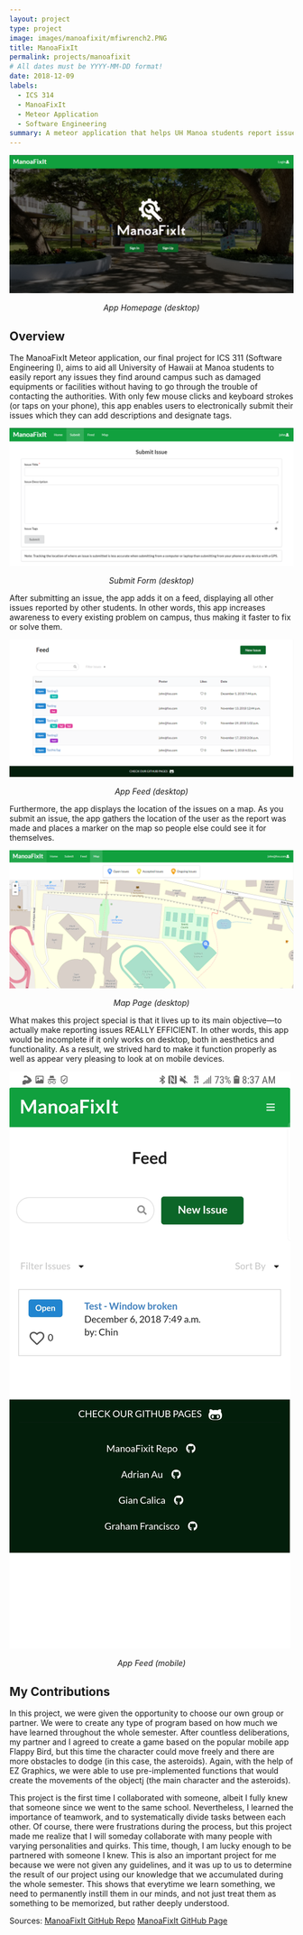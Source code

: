 ```yaml
---
layout: project
type: project
image: images/manoafixit/mfiwrench2.PNG
title: ManoaFixIt
permalink: projects/manoafixit
# All dates must be YYYY-MM-DD format!
date: 2018-12-09
labels:
  - ICS 314
  - ManoaFixIt
  - Meteor Application
  - Software Engineering
summary: A meteor application that helps UH Manoa students report issues around campus very efficiently.
---
```


<img class="ui big centered image" src="../images/manoafixit/m3landing.PNG">
<p align="center"> <i>App Homepage (desktop)</i> </p>

## Overview

The ManoaFixIt Meteor application, our final project for ICS 311 (Software Engineering I), aims to aid all University of Hawaii at Manoa students to easily report any issues they find around campus such as damaged equipments or facilities without having to go through the trouble of contacting the authorities. With only few mouse clicks and keyboard strokes (or taps on your phone), this app enables users to electronically submit their issues which they can add descriptions and designate tags.

<img class="ui big centered image" src="../images/manoafixit/m3submit.PNG">
<p align="center"> <i>Submit Form (desktop)</i> </p>

After submitting an issue, the app adds it on a feed, displaying all other issues reported by other students. In other words, this app increases awareness to every existing problem on campus, thus making it faster to fix or solve them.

<img class="ui big centered image" src="../images/manoafixit/m3feed.PNG">
<p align="center"> <i>App Feed (desktop)</i> </p>

Furthermore, the app displays the location of the issues on a map. As you submit an issue, the app gathers the location of the user as the report was made and places a marker on the map so people else could see it for themselves.

<img class="ui big centered image" src="../images/manoafixit/m3map.PNG">
<p align="center"> <i>Map Page (desktop)</i> </p>

What makes this project special is that it lives up to its main objective—to actually make reporting issues REALLY EFFICIENT. In other words, this app would be incomplete if it only works on desktop, both in aesthetics and functionality. As a result, we strived hard to make it function properly as well as appear very pleasing to look at on mobile devices.

<img class="ui big centered image" src="../images/manoafixit/mobile/m3feedmobile.PNG">
<p align="center"> <i>App Feed (mobile)</i> </p>

## My Contributions

In this project, we were given the opportunity to choose our own group or partner. We were to create any type of program based on how much we have learned throughout the whole semester. After countless deliberations, my partner and I agreed to create a game based on the popular mobile app Flappy Bird, but this time the character could move freely and there are more obstacles to dodge (in this case, the asteroids). Again, with the help of EZ Graphics, we were able to use pre-implemented functions that would create the movements of the objectj (the main character and the asteroids).

This project is the first time I collaborated with someone, albeit I fully knew that someone since we went to the same school. Nevertheless, I learned the importance of teamwork, and to systematically divide tasks between each other. Of course, there were frustrations during the process, but this project made me realize that I will someday collaborate with many people with varying personalities and quirks. This time, though, I am lucky enough to be partnered with someone I knew. This is also an important project for me because we were not given any guidelines, and it was up to us to determine the result of our project using our knowledge that we accumulated during the whole semester. This shows that everytime we learn something, we need to permanently instill them in our minds, and not just treat them as something to be memorized, but rather deeply understood.

Sources:
<a href="https://github.com/manoafixit/manoafixit/tree/master"><i class="large github icon"></i>ManoaFixIt GitHub Repo</a>
<a href="https://github.com/manoafixit/manoafixit/tree/master"><i class="large github icon"></i>ManoaFixIt GitHub Page</a>

